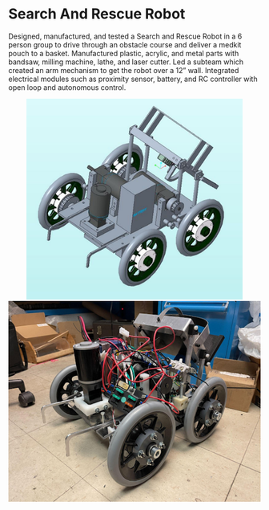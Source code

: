 # Search And Rescue Robot
Designed, manufactured, and tested a Search and Rescue Robot in a 6 person group to drive through an obstacle course and deliver a medkit pouch to a basket.
Manufactured plastic, acrylic, and metal parts with bandsaw, milling machine, lathe, and laser cutter.
Led a subteam which created an arm mechanism to get the robot over a 12” wall.
Integrated electrical modules such as proximity sensor, battery, and RC controller with open loop and autonomous control.

<p align=center>
  <img src="cad model.png" height=400>
  <img src="final assembly.png" height=400>
</p>
